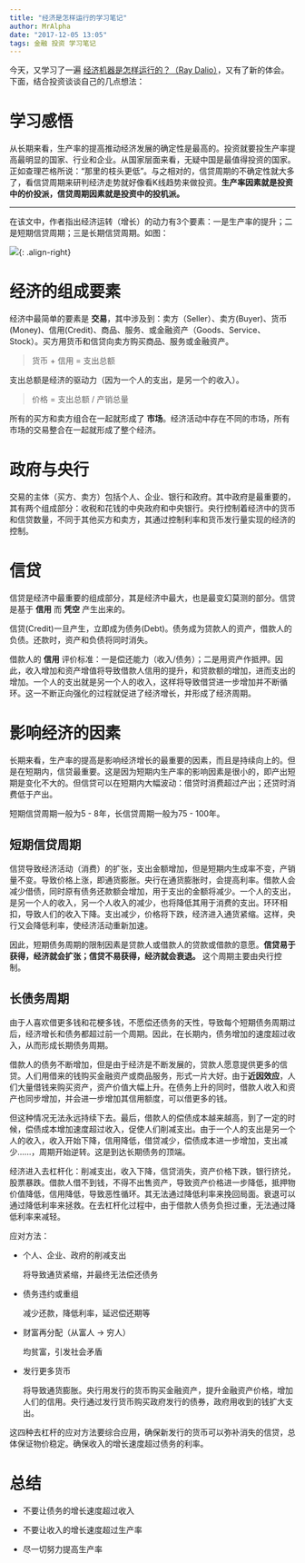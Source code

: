 ```yaml
---
title: "经济是怎样运行的学习笔记"
author: MrAlpha
date: "2017-12-05 13:05"
tags: 金融 投资 学习笔记
---
```


今天，又学习了一遍 [经济机器是怎样运行的？（Ray Dalio）](http://v.youku.com/v_show/id_XNzQwNjY4Nzg4.html?from=y1.2-1-176.4.1-1.1-1-2-0-0%26source%3Dautoclick#paction)，又有了新的体会。下面，结合投资谈谈自己的几点想法：

# 学习感悟

从长期来看，生产率的提高推动经济发展的确定性是最高的。投资就要投生产率提高最明显的国家、行业和企业。从国家层面来看，无疑中国是最值得投资的国家。正如查理芒格所说：“那里的枝头更低”。与之相对的，信贷周期的不确定性就大多了，看信贷周期来研判经济走势就好像看K线趋势来做投资。**生产率因素就是投资中的价投派，信贷周期因素就是投资中的投机派。**


---

在该文中，作者指出经济运转（增长）的动力有3个要素：一是生产率的提升；二是短期信贷周期；三是长期信贷周期。如图：

![](http://7xonmk.com1.z0.glb.clouddn.com/e03ebce0a231161ad5b911e309a22c17_b.jpg){: .align-right}

# 经济的组成要素

经济中最简单的要素是 **交易**，其中涉及到：卖方（Seller）、卖方(Buyer)、货币(Money)、信用(Credit)、商品、服务、或金融资产（Goods、Service、Stock）。买方用货币和信贷向卖方购买商品、服务或金融资产。

> 货币 + 信用 = 支出总额

支出总额是经济的驱动力（因为一个人的支出，是另一个的收入）。

> 价格 = 支出总额 / 产销总量

所有的买方和卖方组合在一起就形成了 **市场**。经济活动中存在不同的市场，所有市场的交易整合在一起就形成了整个经济。

# 政府与央行

交易的主体（买方、卖方）包括个人、企业、银行和政府。其中政府是最重要的，其有两个组成部分：收税和花钱的中央政府和中央银行。央行控制着经济中的货币和信贷数量，不同于其他买方和卖方，其通过控制利率和货币发行量实现的经济的控制。

# 信贷

信贷是经济中最重要的组成部分，其是经济中最大，也是最变幻莫测的部分。信贷是基于 **信用** 而 **凭空** 产生出来的。

信贷(Credit)一旦产生，立即成为债务(Debt)。债务成为贷款人的资产，借款人的负债。还款时，资产和负债将同时消失。

借款人的 **信用** 评价标准：一是偿还能力（收入/债务）；二是用资产作抵押。因此，收入增加和资产增值将导致借款人信用的提升，和贷款额的增加，进而支出的增加。一个人的支出就是另一个人的收入，这样将导致借贷进一步增加并不断循环。这一不断正向强化的过程就促进了经济增长，并形成了经济周期。

# 影响经济的因素

长期来看，生产率的提高是影响经济增长的最重要的因素，而且是持续向上的。但是在短期内，信贷最重要。这是因为短期内生产率的影响因素是很小的，即产出短期是变化不大的。但信贷可以在短期内大幅波动：借贷时消费超过产出；还贷时消费低于产出。

短期信贷周期一般为5 - 8年，长信贷周期一般为75 - 100年。

## 短期信贷周期

信贷导致经济活动（消费）的扩张，支出金额增加，但是短期内生成率不变，产销量不变。导致价格上涨，即通货膨胀。央行在通货膨胀时，会提高利率。借款人会减少借债，同时原有债务还款额会增加，用于支出的金额将减少。一个人的支出，是另一个人的收入，另一个人收入的减少，也将降低其用于消费的支出。环环相扣，导致人们的收入下降。支出减少，价格将下跌，经济进入通货紧缩。这样，央行又会降低利率，使经济活动重新加速。

因此，短期债务周期的限制因素是贷款人或借款人的贷款或借款的意愿。**信贷易于获得，经济就会扩张；信贷不易获得，经济就会衰退。** 这个周期主要由央行控制。

## 长债务周期

由于人喜欢借更多钱和花梗多钱，不愿偿还债务的天性，导致每个短期债务周期过后，经济增长和债务都超过前一个周期。因此，在长期内，债务增加的速度超过收入，从而形成长期债务周期。

借款人的债务不断增加，但是由于经济是不断发展的，贷款人愿意提供更多的信贷。人们用借来的钱购买金融资产或商品服务，形式一片大好。由于**近因效应**，人们大量借钱来购买资产，资产价值大幅上升。在债务上升的同时，借款人收入和资产也同步增加，并会进一步增加其信用额度，可以借更多的钱。

但这种情况无法永远持续下去。最后，借款人的偿债成本越来越高，到了一定的时候，偿债成本增加速度超过收入，促使人们削减支出。由于一个人的支出是另一个人的收入，收入开始下降，信用降低，借贷减少，偿债成本进一步增加，支出减少......，周期开始逆转。这是到达长期债务的顶端。

经济进入去杠杆化：削减支出，收入下降，信贷消失，资产价格下跌，银行挤兑，股票暴跌。借款人借不到钱，不得不出售资产，导致资产价格进一步降低，抵押物价值降低，信用降低，导致恶性循环。其无法通过降低利率来挽回局面。衰退可以通过降低利率来拯救。在去杠杆化过程中，由于借款人债务负担过重，无法通过降低利率来减轻。

应对方法：

- 个人、企业、政府的削减支出

  将导致通货紧缩，并最终无法偿还债务

- 债务违约或重组

  减少还款，降低利率，延迟偿还期等

- 财富再分配（从富人 -> 穷人）

  均贫富，引发社会矛盾

- 发行更多货币

  将导致通货膨胀。央行用发行的货币购买金融资产，提升金融资产价格，增加人们的信用。央行通过发行货币购买政府发行的债券，政府用收到的钱扩大支出。

这四种去杠杆的应对方法要综合应用，确保新发行的货币可以弥补消失的信贷，总体保证物价稳定。确保收入的增长速度超过债务的利率。

# 总结

- 不要让债务的增长速度超过收入

- 不要让收入的增长速度超过生产率

- 尽一切努力提高生产率
